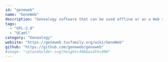 ```yaml
---
id: "geneweb"
name: "GeneWeb"
description: "Genealogy software that can be used offline or as a Web service."
tags:
  - "GPL-2.0"
  - "OCaml"
category: "Genealogy"
website: "https://geneweb.tuxfamily.org/wiki/GeneWeb"
github: "https://github.com/geneweb/geneweb"
#image: "/placeholder.svg?height=300&width=400"
---
```


